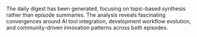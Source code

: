 The daily digest has been generated, focusing on topic-based synthesis rather than episode summaries. The analysis reveals fascinating convergences around AI tool integration, development workflow evolution, and community-driven innovation patterns across both episodes.

